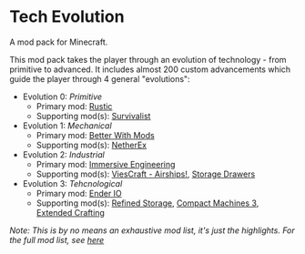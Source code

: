 # Tech Evolution

A mod pack for Minecraft.

This mod pack takes the player through an evolution of technology - from primitive to advanced. It includes almost 200 custom advancements which guide the player through 4 general "evolutions":

- Evolution 0: _Primitive_
    - Primary mod: [Rustic](https://www.curseforge.com/minecraft/mc-mods/rustic)
    - Supporting mod(s): [Survivalist](https://www.curseforge.com/minecraft/mc-mods/survivalist)
- Evolution 1: _Mechanical_
    - Primary mod: [Better With Mods](https://www.curseforge.com/minecraft/mc-mods/bwm-suite)
    - Supporting mod(s): [NetherEx](https://www.curseforge.com/minecraft/mc-mods/netherex)
- Evolution 2: _Industrial_
    - Primary mod: [Immersive Engineering](https://www.curseforge.com/minecraft/mc-mods/immersive-engineering)
    - Supporting mod(s): [ViesCraft - Airships!](https://www.curseforge.com/minecraft/mc-mods/viescraft-airships), [Storage Drawers](https://www.curseforge.com/minecraft/mc-mods/storage-drawers)
- Evolution 3: _Tehcnological_
    - Primary mod: [Ender IO](https://www.curseforge.com/minecraft/mc-mods/ender-io)
    - Supporting mod(s): [Refined Storage](https://www.curseforge.com/minecraft/mc-mods/refined-storage), [Compact Machines 3](https://www.curseforge.com/minecraft/mc-mods/compact-machines), [Extended Crafting](https://www.curseforge.com/minecraft/mc-mods/extended-crafting)

_Note: This is by no means an exhaustive mod list, it's just the highlights. For the full mod list, see [here](https://github.com/rs3vans/TechEvolutionModPack/blob/master/docs/modlist.md)_